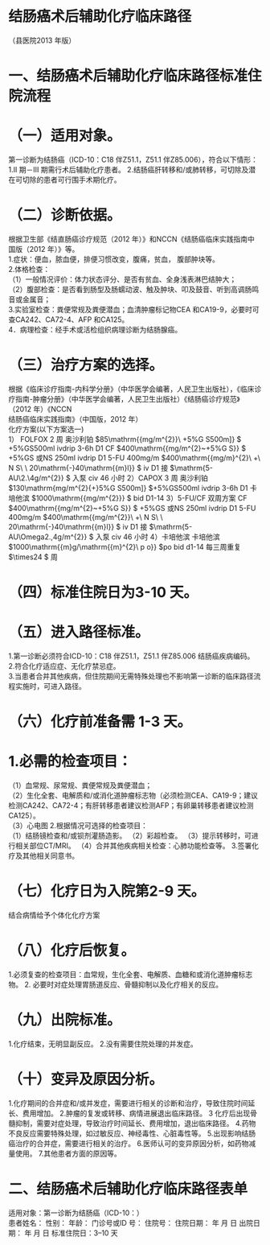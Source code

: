 # 结肠癌术后辅助化疗临床路径  
（县医院2013 年版）  
# 一、结肠癌术后辅助化疗临床路径标准住院流程  
# （一）适用对象。  
第一诊断为结肠癌（ICD-10：C18 伴Z51.1，Z51.1 伴Z85.006），符合以下情形： 1.II 期－III 期需行术后辅助化疗患者。 2.结肠癌肝转移和/或肺转移，可切除及潜在可切除的患者可行围手术期化疗。  
# （二）诊断依据。  
根据卫生部《结直肠癌诊疗规范（2012 年）》和NCCN《结肠癌临床实践指南中国版（2012 年）》等。  
1.症状：便血，脓血便，排便习惯改变，腹痛，贫血， 腹部肿块等。  
2.体格检查：  
（1）一般情况评价：体力状态评分、是否有贫血、全身浅表淋巴结肿大；  
（2）腹部检查：是否看到肠型及肠蠕动波、触及肿块、叩及鼓音、听到高调肠鸣音或金属音；  
3.实验室检查：粪便常规及粪便潜血；血清肿瘤标记物CEA 和CA19-9，必要时可查CA242、CA72-4、AFP 和CA125。  
4．病理检查：经手术或活检组织病理诊断为结肠腺癌。  
# （三）治疗方案的选择。  
根据《临床诊疗指南-内科学分册》（中华医学会编著，人民卫生出版社），《临床诊疗指南-肿瘤分册》（中华医学会编著，人民卫生出版社）《结肠癌诊疗规范》（2012 年）《NCCN  
结肠癌临床实践指南》（中国版，2012 年）  
化疗方案(以下方案选一)  
1） FOLFOX   2 周 奥沙利铂 $85\mathrm{{mg/m^{2}}\ +5\%G S500m]} $ +5%GS500ml ivdrip 3-6h D1   CF $400\mathrm{{mg/m^{2}~+5\%G S}} $ +5%GS 或NS 250ml ivdrip   D1 5-FU 400mg/m $400\mathrm{{mg/m}^{2}\ +\ N S\ \ 20\mathrm{-}40\mathrm{{m}l}} $  iv D1  接 $\mathrm{5-AU\2.\4g/m^{2}} $ 入泵 civ 46 小时 2）CAPOX   3 周       奥沙利铂 $130\mathrm{mg/m^{2}{+}5\%G S500m]} $+5%GS500ml ivdrip 3-6h D1   卡培他滨 $1000\mathrm{{mg/m^{2}}} $ bid D1-14 3）5-FU/CF 双周方案 CF $400\mathrm{{mg/m^{2}~+5\%G S}} $ +5%GS 或NS 250ml ivdrip   D1 5-FU 400mg/m $400\mathrm{{mg/m^{2}}\ +\ N S\ \ 20\mathrm{-}40\mathrm{{m}l}} $  iv D1  接 $\mathrm{5-AU\Omega2.\,4g/m^{2}} $ 入泵 civ 46 小时 4）卡培他滨  卡培他滨 $1000\mathrm{{m}g/\mathrm{{m}^{2}\ p o}} $po bid d1-14 每三周重复 $\times24 $ 周  
# （四）标准住院日为3-10 天。  
# （五）进入路径标准。  
1.第一诊断必须符合ICD-10：C18 伴Z51.1，Z51.1 伴Z85.006 结肠癌疾病编码。  
2.符合化疗适应症、无化疗禁忌症。  
3.当患者合并其他疾病，但住院期间无需特殊处理也不影响第一诊断的临床路径流程实施时，可进入路径。  
# （六）化疗前准备需 1-3 天。  
# 1.必需的检查项目：  
（1）血常规、尿常规、粪便常规及粪便潜血；  
（2）生化全套、电解质和/或消化道肿瘤标志物（必须检测CEA、CA19-9；建议检测CA242、CA72-4；有肝转移患者建议检测AFP；有卵巢转移患者建议检测CA125）。  
（3）心电图 2.根据情况可选择的检查项目：  
（1）结肠镜检查和/或钡剂灌肠造影。 （2）彩超检查。 （3）提示转移时，可进行相关部位CT/MRI。 （4）合并其他疾病相关检查：心肺功能检查等。 3.签署化疗及其他相关同意书。  
# （七）化疗日为入院第2-9 天。  
结合病情给予个体化化疗方案  
# （八）化疗后恢复。  
1.必须复查的检查项目：血常规，生化全套、电解质、血糖和或消化道肿瘤标志物。       2. 必要时对症处理胃肠道反应、骨髓抑制以及化疗相关的反应。  
# （九）出院标准。  
1.化疗结束，无明显副反应。 2.没有需要住院处理的并发症。  
# （十）变异及原因分析。  
1.化疗期间的合并症和/或并发症，需要进行相关的诊断和治疗，导致住院时间延长、费用增加。 2.肿瘤的复发或转移、病情进展退出临床路径。 3 化疗后出现骨髓抑制，需要对症处理，导致治疗时间延长、费用增加，退出临床路径。 4.药物不良反应需要特殊处理，如过敏反应、神经毒性、心脏毒性等。 5.出现影响结肠癌治疗的合并症，需要进行相关的治疗。 6.医师认可的变异原因分析，如药物减量使用。 7.其他患者方面的原因等。  
# 二、结肠癌术后辅助化疗临床路径表单  
适用对象：第一诊断为结肠癌（ICD-10：）  
患者姓名：           性别：      年龄：    门诊号或ID 号：       住院号：       住院日期：       年   月   日 出院日期：      年   月   日 标准住院日：3–10 天  
